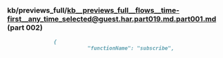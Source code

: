 ### kb/previews_full/kb__previews_full__flows__time-first__any_time_selected@guest.har.part019.md.part001.md (part 002)

```md
               {
                          "functionName": "subscribe",
                         
```

```
